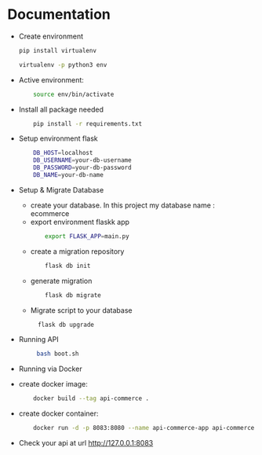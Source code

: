 # Documentation
* Create environment
    ```bash
    pip install virtualenv
    ```
    ```bash
    virtualenv -p python3 env
    ```
* Active environment:
    ```bash
        source env/bin/activate
    ```

* Install all package needed
    ```bash
        pip install -r requirements.txt
    ```
* Setup environment flask
    ```bash
        DB_HOST=localhost
        DB_USERNAME=your-db-username
        DB_PASSWORD=your-db-password
        DB_NAME=your-db-name
    ```

* Setup & Migrate Database 
  - create your database. In this project my database name : ecommerce 
  - export environment flaskk app 
    ```bash
        export FLASK_APP=main.py
    ```
  - create a migration repository
    ```bash
        flask db init
    ```
  - generate migration
    ```bash
        flask db migrate
    ```
  - Migrate script to your database
      ```bash
        flask db upgrade
    ```
* Running API
    ```bash
         bash boot.sh
    ```

* Running via Docker
* create docker image:
    ```bash
        docker build --tag api-commerce .
    ```

* create docker container:
    ```bash
        docker run -d -p 8083:8080 --name api-commerce-app api-commerce
    ```

* Check your api at url http://127.0.0.1:8083